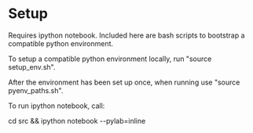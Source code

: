Setup
=====

Requires ipython notebook. Included here are bash scripts to bootstrap a compatible python environment.

To setup a compatible python environment locally, run "source setup_env.sh".

After the environment has been set up once, when running use "source pyenv_paths.sh".

To run ipython notebook, call:

cd src && ipython notebook --pylab=inline
